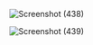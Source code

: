 ![Screenshot (438)](https://github.com/user-attachments/assets/0a0d9161-8127-4d62-b95e-692c377b36cb)


![Screenshot (439)](https://github.com/user-attachments/assets/f9d9dd71-8505-4ef6-a0ae-0dbda4f4888c)
